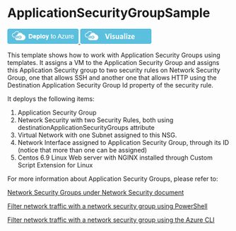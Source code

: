 # ApplicationSecurityGroupSample

<a href="https://portal.azure.com/#create/Microsoft.Template/urihttps%3A%2F%2raw.githubusercontent.com%2Azure%2azure-quickstart-templates%2master%2azure-quickstart-templates%2azuredeploy.json" target="_blank">
<img src="https://raw.githubusercontent.com/Azure/azure-quickstart-templates/master/1-CONTRIBUTION-GUIDE/images/deploytoazure.png"/>
</a>

<a href="http://armviz.io/#/?load=https%3A%2F%2raw.githubusercontent.com%2Azure%2azure-quickstart-templates%2master%2azure-quickstart-templates%2azuredeploy.json" target="_blank">
<img src="https://raw.githubusercontent.com/Azure/azure-quickstart-templates/master/1-CONTRIBUTION-GUIDE/images/visualizebutton.png"/>
</a>

This template shows how to work with Application Security Groups using templates. It assigns a VM to the Application Security Group and assigns this Application Security group to two security rules on Network Security Group, one that allows SSH and another one that allows HTTP using the Destination Application Security Group Id property of the security rule. 

It deploys the following items:
1. Application Security Group
1. Network Security with two Security Rules, both using destinationApplicationSecurityGroups attribute
1. Virtual Network with one Subnet assigned to this NSG.
1. Network Interface assigned to Application Security Group, through its ID (notice that more than one can be assigned)
1. Centos 6.9 Linux Web server with NGINX installed through Custom Script Extension for Linux

For more information about Application Security Groups, please refer to:

[Network Security Groups under Network Security document](https://docs.microsoft.com/en-us/azure/virtual-network/security-overview#application-security-groupshttps://docs.microsoft.com/azure/virtual-network/security-overview)

[Filter network traffic with a network security group using PowerShell](https://docs.microsoft.com/en-us/azure/virtual-network/tutorial-filter-network-traffic)

[Filter network traffic with a network security group using the Azure CLI](https://docs.microsoft.com/en-us/azure/virtual-network/tutorial-filter-network-traffic-cli)


